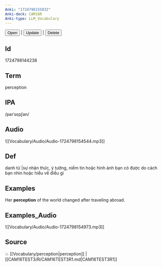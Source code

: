 ```yaml
---
Anki: "1724798155832"
Anki-deck: CAM16R
Anki-type: LLM_Vocabulary
---
```

<button class="anki-btn-open">Open</button> | <button class="anki-btn-update">Update</button> | <button class="anki-btn-delete">Delete</button>

## Id
1724798144238
## Term
perception
## IPA
 /pərˈsɛpʃən/
## Audio
 ![[Vocabulary/Audio/Audio-1724798154544.mp3]]

## Def
 danh từ |sự nhận thức, ý tưởng, niềm tin hoặc hình ảnh bạn có được do cách bạn nhìn hoặc hiểu về điều gì 
## Examples
Her **perception** of the world changed after traveling abroad.

## Examples_Audio
![[Vocabulary/Audio/Audio-1724798154973.mp3]]
## Source
💥 [[Vocabulary/perception|perception]] |  [[CAM16TEST3/R/CAM16TEST3R1.md|CAM16TEST3R1]]
